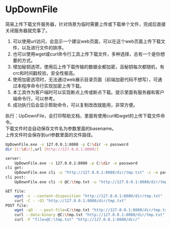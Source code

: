 # UpDownFile
简易上传下载文件服务器，针对场景为临时需要上传或下载单个文件，完成后直接关闭服务器就完事了。

1. 可以使用url访问，会显示一个建议web页面，可以在这个web页面上传下载文件，以及进行文件的排序。  
2. 也可以使用wget或curl命令行工具上传下载文件，多种选择，总有一个是你想要的方式。  
3. 增加秘钥选项，使用后上传下载传输的数据全都加密，且秘钥每次都随机，有crc和时间戳校验，安全性极高。  
4. 使用加密选项时，无法通过web展示目录页面（前端加密代码不想写），可通过本程序命令行实现加密上传下载。  
5. 本工具作为客户端时可以实现断点上传或断点下载。提示里面有服务器和客户端命令行，可以参考。  
5. 成功执行后会显示帮助命令，可以复制改改就能用，非常方便。  

执行：UpDownFile，会打印帮助文档，里面有使用curl和wget的上传下载文件命令。  
下载文件时会自动保存文件名为参数里面的basename。  
上传文件时会保存到url参数里面的文件路径。  
```bash
UpDownFile.exe -s 127.0.0.1:8080 -p C:\dir -e password
dir [C:\dir],url [http://127.0.0.1:8080/]

server:
    UpDownFile.exe -s 127.0.0.1:8080 -p C:\dir -e password
cli get:
    UpDownFile.exe cli -u "http://127.0.0.1:8080/dir/tmp.txt" -c -e password
cli post:
    UpDownFile.exe cli -d @C:\tmp.txt -u "http://127.0.0.1:8080/dir/tmp.txt" -c -e password

GET file:
    wget -c --content-disposition "http://127.0.0.1:8080/dir/tmp.txt"
    curl -C - -OJ "http://127.0.0.1:8080/dir/tmp.txt"
POST file:
    wget -qO - --post-file=C:\tmp.txt "http://127.0.0.1:8080/dir/tmp.txt"
    curl --data-binary @C:\tmp.txt "http://127.0.0.1:8080/dir/tmp.txt"
    curl -F "file=@C:\tmp.txt" "http://127.0.0.1:8080/dir/"
```
